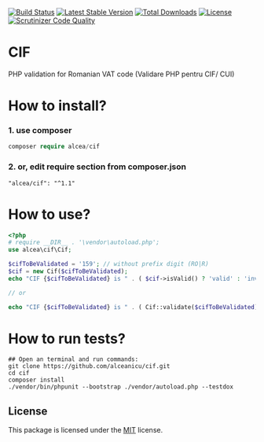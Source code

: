 [![Build Status](https://travis-ci.org/alceanicu/cif.svg?branch=master)](https://travis-ci.org/alceanicu/cif) [![Latest Stable Version](https://poser.pugx.org/alcea/cif/v/stable.svg)](https://packagist.org/packages/alcea/cif) [![Total Downloads](https://poser.pugx.org/alcea/cif/downloads.svg)](https://packagist.org/packages/alcea/cif) [![License](https://poser.pugx.org/alcea/cif/license.svg)](https://packagist.org/packages/alcea/cif) [![Scrutinizer Code Quality](https://scrutinizer-ci.com/g/alceanicu/cif/badges/quality-score.png?b=master)](https://scrutinizer-ci.com/g/alceanicu/cif/?branch=master)

# CIF
PHP validation for Romanian VAT code (Validare PHP pentru CIF/ CUI)

# How to install?

### 1. use composer
```php
composer require alcea/cif
```

### 2. or, edit require section from composer.json
```
"alcea/cif": "^1.1"
```

# How to use?

```php
<?php
# require __DIR__ . '\vendor\autoload.php';
use alcea\cif\Cif;

$cifToBeValidated = '159'; // without prefix digit (RO|R)
$cif = new Cif($cifToBeValidated);
echo "CIF {$cifToBeValidated} is " . ( $cif->isValid() ? 'valid' : 'invalid' ) . PHP_EOL;

// or

echo "CIF {$cifToBeValidated} is " . ( Cif::validate($cifToBeValidated) ? 'valid' : 'invalid' ) . PHP_EOL;
```
 
 # How to run tests?
```
## Open an terminal and run commands:
git clone https://github.com/alceanicu/cif.git
cd cif
composer install
./vendor/bin/phpunit --bootstrap ./vendor/autoload.php --testdox
```


## License

This package is licensed under the [MIT](http://opensource.org/licenses/MIT) license.
